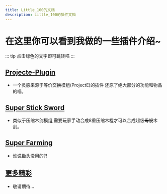 ```yaml
---
title: Little_100的文档
description: Little_100的插件文档
---
```


# 在这里你可以看到我做的一些插件介绍~
::: tip
点击绿色的文字即可跳转喵
:::

## **[Projecte-Plugin](/guide)**
  - 一个灵感来源于等价交换模组(ProjectE)的插件 还原了绝大部分的功能和物品的喵。

## **[Super Stick Sword](/guide/super-stick-sword)**
  - 类似于压缩木剑模组,需要玩家手动合成8重压缩木棍才可以合成超级~~母舰~~木剑。

## **[Super Farming](/guide/super-farming)**
  - 谁说锄头没用的?!

## **[更多精彩](/)**
  - 敬请期待...